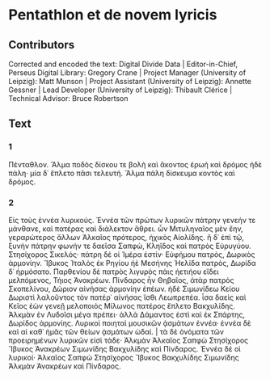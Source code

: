# Pentathlon et de novem lyricis  

## Contributors  
Corrected and encoded the text: Digital Divide Data | Editor-in-Chief, Perseus Digital Library: Gregory Crane | Project Manager (University of Leipzig): Matt Munson | Project Assistant (University of Leipzig): Annette Gessner | Lead Developer (University of Leipzig): Thibault Clérice | Technical Advisor: Bruce Robertson  

## Text  
### 1  
Πένταθλον. Ἅλμα ποδὸς δίσκου τε βολὴ καὶ ἄκοντος ἐρωή καὶ δρόμος ἠδὲ πάλη· μία δ᾿ ἔπλετο πᾶσι τελευτή. Ἅλμα πάλη δίσκευμα κοντὸς καὶ δρόμος.  
### 2  
Εἰς τοὺς ἐννέα λυρικούς. Ἐννέα τῶν πρώτων λυρικῶν πάτρην γενεήν τε μάνθανε, καὶ πατέρας καὶ διάλεκτον ἄθρει. ὧν Μιτυληναῖος μὲν ἔην, γεραρώτερος ἄλλων Ἀλκαῖος πρότερος, ἠχικὸς Αἰολίδης. ἣ δ᾿ ἐπὶ τῷ, ξυνὴν πάτρην φωνήν τε δαεῖσα Σαπφὼ, Κληῖδος καὶ πατρὸς Εὐρυγύου. Στησίχορος Σικελός· πάτρη δέ οἱ Ἱμέρα ἐστίν· Εὐφήμου πατρὸς, Δωρικὸς ἁρμονίην. Ἴβυκος Ἰταλὸς ἐκ Ρηγίου ἠὲ Μεσήνης Ἠελίδα πατρὸς, Δωρίδα δ᾿ ἡρμόσατο. Παρθενίου δὲ πατρὸς λιγυρὸς πάις ἠετιήου εἴδει μελπόμενος, Τήιος Ἀνακρέων. Πίνδαρος ἦν Θηβαῖος, ἀτὰρ πατρὸς Σκοπελίνου, Δώριον αἰνήσας ἁρμονίην ἐπέων. ἠδὲ Σιμωνίδεω Κείου Δωριστὶ λαλοῦντος τὸν πατέρ᾿ αἰνήσας ἴσθι Λεωπρεπέα. ἶσα δαεὶς καὶ Κεῖος ἐὼν γενεῇ μελοποιὸς Μίλωνος πατέρος ἔπλετο Βακχυλίδης. Ἀλκμὰν ἐν Λυδοῖσι μέγα πρέπει· ἀλλὰ Δάμαντος ἐστὶ καὶ ἐκ Σπάρτης, Δωρίδος ἁρμονίης. Λυρικοὶ ποιηταὶ μουσικῶν ᾀσμάτων ἐννέα· ἐννέα δὲ καὶ αἱ καθ᾿ ἡμᾶς τῶν θείων ᾀσμάτων ὠδαί. | τὰ δὲ ὀνόματα τῶν προειρημένων λυρικῶν εἰσὶ τάδε· Ἀλκμὰν Ἀλκαῖος Σαπφὼ Στησίχορος Ἴβυκος Ἀνακρέων Σιμωνίδης Βακχυλίδης καὶ Πίνδαρος. Ἐννέα δὲ οἱ λυρικοί· Ἀλκαῖος Σαπφὼ Στησίχορος Ἴβυκος Βακχυλίδης Σιμωνίδης Ἀλκμὰν Ἀνακρέων καὶ Πίνδαρος.  
